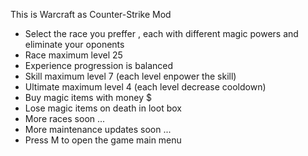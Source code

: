 This is Warcraft as Counter-Strike Mod 
- Select the race you preffer , each with different magic powers and eliminate your oponents 
- Race maximum level 25
- Experience progression is balanced   
- Skill maximum level 7 (each level enpower the skill) 
- Ultimate maximum level 4 (each level decrease cooldown)
- Buy magic items with money $
- Lose magic items on death in loot box
- More races soon ...
- More maintenance updates soon ...
- Press M to open the game main menu 

